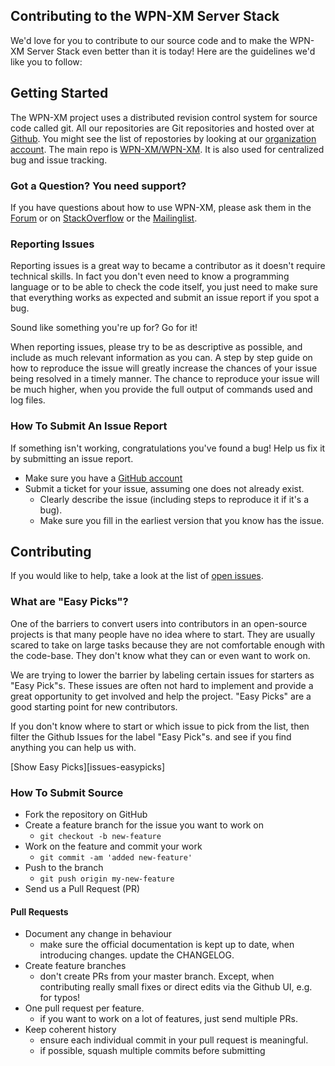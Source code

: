 ## Contributing to the WPN-XM Server Stack

We'd love for you to contribute to our source code and to make the WPN-XM Server Stack
even better than it is today! Here are the guidelines we'd like you to follow:

## Getting Started

The WPN-XM project uses a distributed revision control system for source code called git.
All our repositories are Git repositories and hosted over at [Github][github].
You might see the list of repostories by looking at our [organization account][github-org].
The main repo is [WPN-XM/WPN-XM][github-repo-wpnxm]. It is also used for centralized bug and issue tracking.

### Got a Question? You need support?

If you have questions about how to use WPN-XM, please ask them in the [Forum][forum] or on [StackOverflow][stackoverflow] or the [Mailinglist][groups].

### Reporting Issues

Reporting issues is a great way to became a contributor as it doesn't require technical skills.
In fact you don't even need to know a programming language or to be able to check the code itself,
you just need to make sure that everything works as expected and submit an issue report if you spot a bug.

Sound like something you're up for? Go for it!

When reporting issues, please try to be as descriptive as possible, and include as much relevant information as you can.
A step by step guide on how to reproduce the issue will greatly increase the chances of your issue being resolved in a timely manner.
The chance to reproduce your issue will be much higher, when you provide the full output of commands used and log files.

### How To Submit An Issue Report

If something isn't working, congratulations you've found a bug! Help us fix it by submitting an issue report.

* Make sure you have a [GitHub account][github-account]
* Submit a ticket for your issue, assuming one does not already exist.
  * Clearly describe the issue (including steps to reproduce it if it's a bug).
  * Make sure you fill in the earliest version that you know has the issue.

## Contributing 

If you would like to help, take a look at the list of [open issues][github-issues].

### What are "Easy Picks"?

One of the barriers to convert users into contributors in an open-source projects is that many people have no idea where to start.
They are usually scared to take on large tasks because they are not comfortable enough with the code-base.
They don't know what they can or even want to work on.

We are trying to lower the barrier by labeling certain issues for starters as "Easy Pick"s.
These issues are often not hard to implement and provide a great opportunity to get involved and help the project.
"Easy Picks" are a good starting point for new contributors.

If you don't know where to start or which issue to pick from the list, then filter the Github Issues for the label "Easy Pick"s.
and see if you find anything you can help us with.

[Show Easy Picks][issues-easypicks]

### How To Submit Source

* Fork the repository on GitHub
* Create a feature branch for the issue you want to work on
  - `git checkout -b new-feature`
* Work on the feature and commit your work
  - `git commit -am 'added new-feature'`
* Push to the branch 
  - `git push origin my-new-feature`
* Send us a Pull Request (PR)

#### Pull Requests

* Document any change in behaviour 
  - make sure the official documentation is kept up to date, when introducing changes. update the CHANGELOG.
* Create feature branches 
  - don't create PRs from your master branch. Except, when contributing really small fixes or direct edits via the Github UI, e.g. for typos!
* One pull request per feature.
  - if you want to work on a lot of features, just send multiple PRs.
* Keep coherent history 
  - ensure each individual commit in your pull request is meaningful. 
  - if possible, squash multiple commits before submitting

[github-repo-wpnxm]: https://github.com/WPN-XM/WPN-XM
[github]: http://github.com/
[github-org]: https://github.com/WPN-XM
[github-help]: http://help.github.com/
[github-account]: https://github.com/signup/free
[github-issues]: https://github.com/WPN-XM/WPN-XM/issues
[github-issues-easypicks]: https://github.com/WPN-XM/WPN-XM/issues?q=is%3Aopen+is%3Aissue+label%3A%22easy+pick%22
[psr-2]: https://github.com/php-fig/fig-standards/blob/master/accepted/PSR-2-coding-style-guide.md
[groups]: https://groups.google.com/forum/#!forum/wpn-xm
[stackoverflow]: http://stackoverflow.com/questions/tagged/wpn-xm
[forum]: https://forum.wpn-xm.org/
